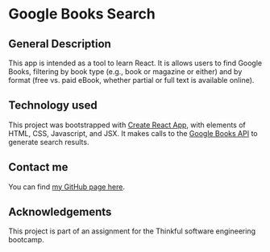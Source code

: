 # Google Books Search

## General Description
This app is intended as a tool to learn React. It is allows users to find Google Books, filtering by book type (e.g., book or magazine or either) and by format (free vs. paid eBook, whether partial or full text is available online). 

## Technology used
This project was bootstrapped with [Create React App](https://github.com/facebook/create-react-app), with elements of HTML, CSS, Javascript, and JSX. It makes calls to the [Google Books API](https://developers.google.com/books) to generate search results. 

## Contact me
You can find [my GitHub page here](https://github.com/sam1cutler).

## Acknowledgements
This project is part of an assignment for the Thinkful software engineering bootcamp. 
